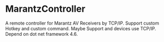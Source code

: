 # MarantzController
A remote controller for Marantz AV Receivers by TCP/IP. Support custom Hotkey and custom command. Maybe Support and devices use TCP/IP. Depend on dot net framework 4.6.
